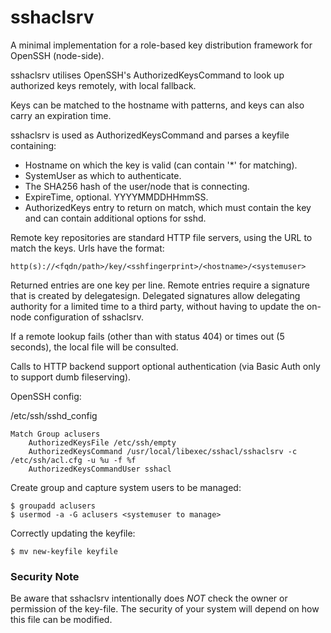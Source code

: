 # sshaclsrv

A minimal implementation for a role-based key distribution framework for
OpenSSH (node-side).

sshaclsrv utilises OpenSSH's AuthorizedKeysCommand to look up authorized
keys remotely, with local fallback.

Keys can be matched to the hostname with patterns, and keys can also
carry an expiration time.

sshaclsrv is used as AuthorizedKeysCommand and parses a keyfile
containing:

-   Hostname on which the key is valid (can contain '\*' for matching).
-   SystemUser as which to authenticate.
-   The SHA256 hash of the user/node that is connecting.
-   ExpireTime, optional. YYYYMMDDHHmmSS.
-   AuthorizedKeys entry to return on match, which must contain the key
    and can contain additional options for sshd.

Remote key repositories are standard HTTP file servers, using the URL to
match the keys. Urls have the format:

`http(s)://<fqdn/path>/key/<sshfingerprint>/<hostname>/<systemuser>`

Returned entries are one key per line. Remote entries require a
signature that is created by delegatesign. Delegated signatures allow
delegating authority for a limited time to a third party, without having
to update the on-node configuration of sshaclsrv.

If a remote lookup fails (other than with status 404) or times out (5
seconds), the local file will be consulted.

Calls to HTTP backend support optional authentication (via Basic Auth only to support dumb fileserving).

OpenSSH config:

/etc/ssh/sshd_config

    Match Group aclusers
        AuthorizedKeysFile /etc/ssh/empty
        AuthorizedKeysCommand /usr/local/libexec/sshacl/sshaclsrv -c /etc/ssh/acl.cfg -u %u -f %f
        AuthorizedKeysCommandUser sshacl

Create group and capture system users to be managed:

    $ groupadd aclusers
    $ usermod -a -G aclusers <systemuser to manage>

Correctly updating the keyfile:

    $ mv new-keyfile keyfile 

### Security Note

Be aware that sshaclsrv intentionally does *NOT* check the owner or
permission of the key-file. The security of your system will depend on
how this file can be modified.
